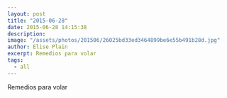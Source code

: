 ```yaml
---
layout: post
title: "2015-06-28"
date: 2015-06-28 14:15:38
description: 
image: "/assets/photos/201506/26025bd33ed3464899be6e55b491b28d.jpg"
author: Elise Plain
excerpt: Remedios para volar
tags: 
  - all
---
```


Remedios para volar
<p></p>
